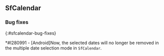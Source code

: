 ## SfCalendar

### Bug fixes
{:#sfcalendar-bug-fixes}

*\#I280991  - [Android]Now, the selected dates will no longer be removed in the multiple date selection mode in `SfCalendar`.